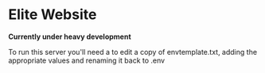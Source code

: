 # Elite Website

**Currently under heavy development**

To run this server you'll need a to edit a copy of envtemplate.txt, adding the appropriate values and renaming it back to .env
